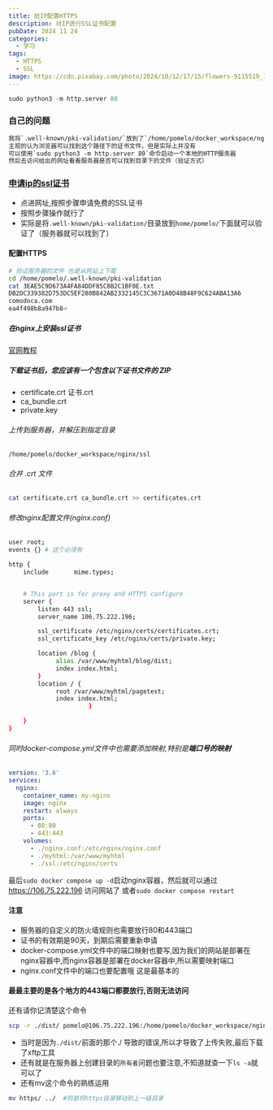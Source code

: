 ```yaml
---
title: 给IP配置HTTPS
description: 对IP进行SSL证书配置
pubDate: 2024 11 24
categories:
  - 学习
tags:
  - HTTPS
  - SSL
image: https://cdn.pixabay.com/photo/2024/10/12/17/15/flowers-9115519_1280.jpg
---
```


```python
sudo python3 -m http.server 80
```

### 自己的问题

```txt
我将`.well-known/pki-validation/`放到了`/home/pomelo/docker_workspace/nginx/myhtml/pagetest`目录下
主观的认为浏览器可以找到这个路径下的证书文件，但是实际上并没有
可以使用`sudo python3 -m http.server 80`命令启动一个本地的HTTP服务器
然后去访问给出的网址看看服务器是否可以找到目录下的文件（验证方式）
```

### [申请ip的ssl证书](https://app.zerossl.com/certificate/new)

- 点进网址,按照步骤申请免费的SSL证书
- 按照步骤操作就行了
- 实际是将`.well-known/pki-validation/`目录放到`home/pomelo/`下面就可以验证了（服务器就可以找到了）

#### 配置HTTPS

```bash
# 验证服务器的文件 也是从网站上下载
cd /home/pomelo/.well-known/pki-validation
cat 3EAE5C9D673A4FA84DDF85C8B2C1BF0E.txt
DB2DC339382D753DC5EF280B842AB2332145C3C3671A0D48B48F9C624ABA13A6
comodoca.com
ea4f498b8a947b8⏎
```

##### 在nginx上安装ssl证书

[官网教程](https://help.zerossl.com/hc/en-us/articles/360058295894-Installing-SSL-Certificate-on-NGINX)

##### 下载证书后，您应该有一个包含以下证书文件的 ZIP

- certificate.crt 证书.crt
- ca_bundle.crt
- private.key

###### 上传到服务器，并解压到指定目录

`/home/pomelo/docker_workspace/nginx/ssl`

###### 合并 .crt 文件

```bash
cat certificate.crt ca_bundle.crt >> certificates.crt
```

###### 修改nginx配置文件(nginx.conf)

```bash
user root;
events {} # 这个必须有

http {
    include       mime.types;


    # This part is for proxy and HTTPS configure
    server {
        listen 443 ssl;
        server_name 106.75.222.196;

        ssl_certificate /etc/nginx/certs/certificates.crt;
        ssl_certificate_key /etc/nginx/certs/private.key;

        location /blog {
             alias /var/www/myhtml/blog/dist;
             index index.html;
        }
        location / {
             root /var/www/myhtml/pagetest;
             index index.html;
                      }

    }
}
```

###### 同时docker-compose.yml文件中也需要添加映射,特别是**端口号的映射**

```yaml
version: '3.6'
services:
  nginx:
    container_name: my-nginx
    image: nginx
    restart: always
    ports:
      - 80:80
      - 443:443
    volumes:
      - ./nginx.conf:/etc/nginx/nginx.conf
      - ./myhtml:/var/www/myhtml
      - ./ssl:/etc/nginx/certs
```

最后`sudo docker compose up -d`启动nginx容器，然后就可以通过 <https://106.75.222.196> 访问网站了
或者`sudo docker compose restart`

#### 注意

- 服务器的自定义的防火墙规则也需要放行80和443端口
- 证书的有效期是90天，到期后需要重新申请
- docker-compose.yml文件中的端口映射也要写,因为我们的网站是部署在nginx容器中,而nginx容器是部署在docker容器中,所以需要映射端口
- nginx.conf文件中的端口也要配置哦 这是最基本的

#### 最最主要的是各个地方的443端口都要放行,否则无法访问

还有请你记清楚这个命令

```bash
scp -r ./dist/ pomelo@106.75.222.196:/home/pomelo/docker_workspace/nginx/myhtml/blog
```

- 当时是因为`./dist/`前面的那个./ 导致的错误,所以才导致了上传失败,最后下载了xftp工具
- 还有就是在服务器上创建目录的`所有者`问题也要注意,不知道就查一下`ls -a`就可以了
- 还有mv这个命令的熟练运用

```bash
mv https/ ../  #则是将https目录移动到上一级目录
```

